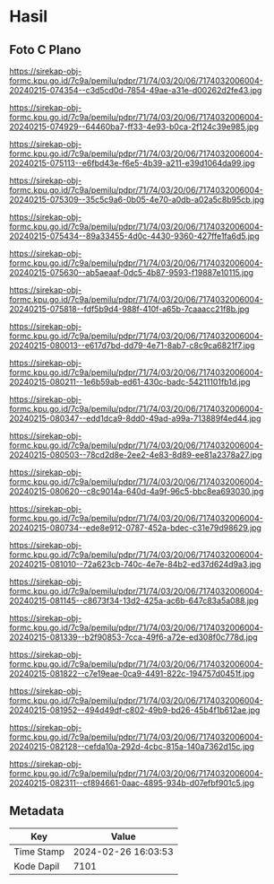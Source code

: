 # Hasil

## Foto C Plano

https://sirekap-obj-formc.kpu.go.id/7c9a/pemilu/pdpr/71/74/03/20/06/7174032006004-20240215-074354--c3d5cd0d-7854-49ae-a31e-d00262d2fe43.jpg

https://sirekap-obj-formc.kpu.go.id/7c9a/pemilu/pdpr/71/74/03/20/06/7174032006004-20240215-074929--64460ba7-ff33-4e93-b0ca-2f124c39e985.jpg

https://sirekap-obj-formc.kpu.go.id/7c9a/pemilu/pdpr/71/74/03/20/06/7174032006004-20240215-075113--e6fbd43e-f6e5-4b39-a211-e39d1064da99.jpg

https://sirekap-obj-formc.kpu.go.id/7c9a/pemilu/pdpr/71/74/03/20/06/7174032006004-20240215-075309--35c5c9a6-0b05-4e70-a0db-a02a5c8b95cb.jpg

https://sirekap-obj-formc.kpu.go.id/7c9a/pemilu/pdpr/71/74/03/20/06/7174032006004-20240215-075434--89a33455-4d0c-4430-9360-427ffe1fa6d5.jpg

https://sirekap-obj-formc.kpu.go.id/7c9a/pemilu/pdpr/71/74/03/20/06/7174032006004-20240215-075630--ab5aeaaf-0dc5-4b87-9593-f19887e10115.jpg

https://sirekap-obj-formc.kpu.go.id/7c9a/pemilu/pdpr/71/74/03/20/06/7174032006004-20240215-075818--fdf5b9d4-988f-410f-a65b-7caaacc21f8b.jpg

https://sirekap-obj-formc.kpu.go.id/7c9a/pemilu/pdpr/71/74/03/20/06/7174032006004-20240215-080013--e617d7bd-dd79-4e71-8ab7-c8c9ca6821f7.jpg

https://sirekap-obj-formc.kpu.go.id/7c9a/pemilu/pdpr/71/74/03/20/06/7174032006004-20240215-080211--1e6b59ab-ed61-430c-badc-54211101fb1d.jpg

https://sirekap-obj-formc.kpu.go.id/7c9a/pemilu/pdpr/71/74/03/20/06/7174032006004-20240215-080347--edd1dca9-8dd0-49ad-a99a-713889f4ed44.jpg

https://sirekap-obj-formc.kpu.go.id/7c9a/pemilu/pdpr/71/74/03/20/06/7174032006004-20240215-080503--78cd2d8e-2ee2-4e83-8d89-ee81a2378a27.jpg

https://sirekap-obj-formc.kpu.go.id/7c9a/pemilu/pdpr/71/74/03/20/06/7174032006004-20240215-080620--c8c9014a-640d-4a9f-96c5-bbc8ea693030.jpg

https://sirekap-obj-formc.kpu.go.id/7c9a/pemilu/pdpr/71/74/03/20/06/7174032006004-20240215-080734--ede8e912-0787-452a-bdec-c31e79d98629.jpg

https://sirekap-obj-formc.kpu.go.id/7c9a/pemilu/pdpr/71/74/03/20/06/7174032006004-20240215-081010--72a623cb-740c-4e7e-84b2-ed37d624d9a3.jpg

https://sirekap-obj-formc.kpu.go.id/7c9a/pemilu/pdpr/71/74/03/20/06/7174032006004-20240215-081145--c8673f34-13d2-425a-ac6b-647c83a5a088.jpg

https://sirekap-obj-formc.kpu.go.id/7c9a/pemilu/pdpr/71/74/03/20/06/7174032006004-20240215-081339--b2f90853-7cca-49f6-a72e-ed308f0c778d.jpg

https://sirekap-obj-formc.kpu.go.id/7c9a/pemilu/pdpr/71/74/03/20/06/7174032006004-20240215-081822--c7e19eae-0ca9-4491-822c-194757d0451f.jpg

https://sirekap-obj-formc.kpu.go.id/7c9a/pemilu/pdpr/71/74/03/20/06/7174032006004-20240215-081952--494d49df-c802-49b9-bd26-45b4f1b612ae.jpg

https://sirekap-obj-formc.kpu.go.id/7c9a/pemilu/pdpr/71/74/03/20/06/7174032006004-20240215-082128--cefda10a-292d-4cbc-815a-140a7362d15c.jpg

https://sirekap-obj-formc.kpu.go.id/7c9a/pemilu/pdpr/71/74/03/20/06/7174032006004-20240215-082311--cf894661-0aac-4895-934b-d07efbf901c5.jpg


## Metadata

| Key        | Value               |
| ---------- | ------------------- |
| Time Stamp | 2024-02-26 16:03:53 |
| Kode Dapil | 7101                |



